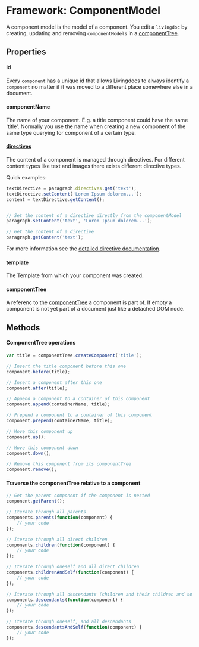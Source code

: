 
# Framework: ComponentModel

A component model is the model of a component. You edit a `livingdoc` by creating, updating and removing `componentModels` in a [componentTree](component_tree.md).

## Properties

#### id
Every `component` has a unique id that allows Livingdocs to always identify a `component` no matter if it was moved to a different place somewhere else in a document.

#### componentName
The name of your component. E.g. a title component could have the name 'title'. Normally you use the name when creating a new component of the same type querying for component of a certain type.

#### [directives](directives.md)
The content of a component is managed through directives. For different
content types like text and images there exists different directive types.

Quick examples:
```javascript
textDirective = paragraph.directives.get('text');
textDirective.setContent('Lorem Ipsum dolorem...');
content = textDirective.getContent();


// Set the content of a directive directly from the componentModel
paragraph.setContent('text', 'Lorem Ipsum dolorem...');

// Get the content of a directive
paragraph.getContent('text');
```

For more information see the [detailed directive documentation](directives.md).

#### template
The Template from which your component was created.

#### componentTree
A referenc to the [componentTree](component_tree.md) a component is part of. If empty a component is not yet part of a document just like a detached DOM node.


## Methods

#### ComponentTree operations

```javascript
var title = componentTree.createComponent('title');

// Insert the title component before this one
component.before(title);

// Insert a component after this one
component.after(title);

// Append a component to a container of this component
component.append(containerName, title);

// Prepend a component to a container of this component
component.prepend(containerName, title);

// Move this component up
component.up();

// Move this component down
component.down();

// Remove this component from its componentTree
component.remove();
```


#### Traverse the componentTree relative to a component

```javascript
// Get the parent component if the component is nested
component.getParent();

// Iterate through all parents
components.parents(function(component) {
    // your code
});

// Iterate through all direct children
components.children(function(component) {
    // your code
});

// Iterate through oneself and all direct children
components.childrenAndSelf(function(component) {
    // your code
});

// Iterate through all descendants (children and their children and so on...)
components.descendants(function(component) {
    // your code
});

// Iterate through oneself, and all descendants
components.descendantsAndSelf(function(component) {
    // your code
});
```
